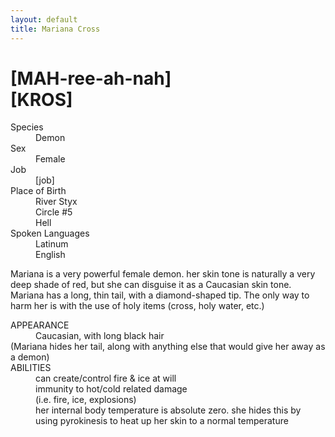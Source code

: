 ```yaml
---
layout: default
title: Mariana Cross
---
```

# [MAH-ree-ah-nah]<br>[KROS]
<dl>
<dt>Species</dt>
<dd>Demon</dd>
<dt>Sex</dt>
<dd>Female</dd>
<dt>Job</dt>
<dd>[job]</dd>
<dt>Place of Birth</dt>
<dd>River Styx</dd>
<dd>Circle #5</dd>
<dd>Hell</dd>
<dt>Spoken Languages</dt>
<dd>Latinum</dd>
<dd>English</dd>
</dl>

Mariana is a very powerful female demon. her skin tone is naturally a very deep shade of red, but she can disguise it as a Caucasian skin tone. Mariana has a long, thin tail, with a diamond-shaped tip. The only way to harm her is with the use of holy items (cross, holy water, etc.)
<dl>
<dt>APPEARANCE</dt>
<dd>Caucasian, with long black hair</dd>
(Mariana hides her tail, along with anything else that would give her away as a demon)</dd>
<dt>ABILITIES</dt>
<dd>can create/control fire & ice at will</dd>
<dd>immunity to hot/cold related damage</dd>
<dd>(i.e. fire, ice, explosions)</dd>
<dd>her internal body temperature is absolute zero. she hides this by using pyrokinesis to heat up her skin to a normal temperature</dd>
